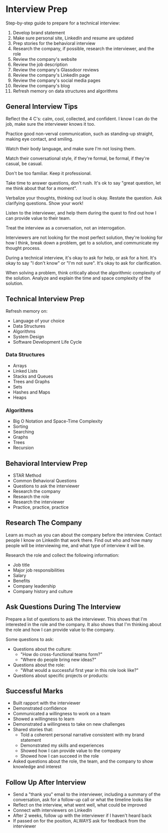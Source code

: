 # Interview Prep

Step-by-step guide to prepare for a technical interview:

1. Develop brand statement
2. Make sure personal site, LinkedIn and resume are updated
2. Prep stories for the behavioral interview
3. Research the company, if possible, research the interviewer, and the role
4. Review the company's website
5. Review the job description
6. Review the company's Glassdoor reviews
7. Review the company's LinkedIn page
8. Review the company's social media pages
9. Review the company's blog
10. Refresh memory on data structures and algorithms

## General Interview Tips

Reflect the 4 C's: calm, cool, collected, and confident. I know I can do the job, make sure the interviewer knows it too.

Practice good non-verval communication, such as standing-up straight, making eye contact, and smiling.

Watch their body language, and make sure I'm not losing them.

Match their conversational style, if they're formal, be formal, if they're casual, be casual.

Don't be too familiar. Keep it professional.

Take time to answer questions, don't rush. It's ok to say "great question, let me think about that for a moment".

Verbalize your thoughts, thinking out loud is okay. Restate the question. Ask clarifying questions. Show your work!

Listen to the interviewer, and help them during the quest to find out how I can provide value to their team.

Treat the interview as a conversation, not an interrogation.

Interviewers are not looking for the most perfect solution, they're looking for how I think, break down a problem, get to a solution, and communicate my thought process.

During a technical interview, it's okay to ask for help, or ask for a hint. It's okay to say "I don't know" or "I'm not sure". It's okay to ask for clarification.

When solving a problem, think critically about the algorithmic complexity of the solution.
Analyze and explain the time and space complexity of the solution.

## Technical Interview Prep

Refresh memory on:

- Language of your choice
- Data Structures
- Algorithms
- System Design
- Software Development Life Cycle

### Data Structures

- Arrays
- Linked Lists
- Stacks and Queues
- Trees and Graphs
- Sets
- Hashes and Maps
- Heaps

### Algorithms

- Big O Notation and Space-Time Complexity
- Sorting
- Searching
- Graphs
- Trees
- Recursion

## Behavioral Interview Prep

- STAR Method
- Common Behavioral Questions
- Questions to ask the interviewer
- Research the company
- Research the role
- Research the interviewer
- Practice, practice, practice

## Research The Company

Learn as much as you can about the company before the interview. Contact people I know on LinkedIn that work there. Find out who and how many people will be interviewing me, and what type of interview it will be.

Research the role and collect the following information:

- Job title
- Major job responsibilities
- Salary
- Benefits
- Company leadership
- Company history and culture

## Ask Questions During The Interview

Prepare a list of questions to ask the interviewer. This shows that I'm interested in the role and the company. It also shows that I'm thinking about the role and how I can provide value to the company.

Some questions to ask:

- Questions about the culture: 
  - "How do cross-functional teams form?"
  - "Where do people bring new ideas?"
- Questions about the role:
  - "What would a successful first year in this role look like?"
- Questions about specific projects or products:

## Successful Marks

- Built rapport with the interviewer
- Demonstrated confidence
- Communicated a willingness to work on a team
- Showed a willingness to learn
- Demonstrated a willingness to take on new challenges
- Shared stories that:
    - Told a coherent personal narrative consistent with my brand statement
    - Demonstrated my skills and experiences
    - Showed how I can provide value to the company
    - Showed how I can succeed in the role
- Asked questions about the role, the team, and the company to show knowledge and interest

## Follow Up After Interview

- Send a "thank you" email to the interviewer, including a summary of the conversation, ask for a follow-up call or what the timeline looks like
- Reflect on the interview, what went well, what could be improved
- Connect with interviewers on LinkedIn
- After 2 weeks, follow up with the interviewer if I haven't heard back
- If passed on for the position, ALWAYS ask for feedback from the interviewer

